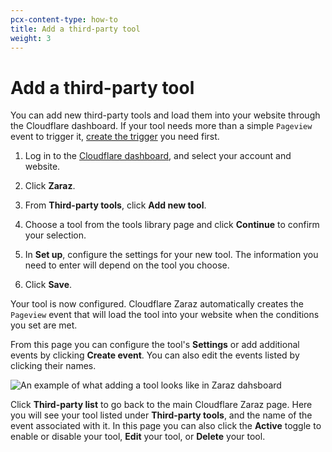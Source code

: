 ```yaml
---
pcx-content-type: how-to
title: Add a third-party tool
weight: 3
---
```


# Add a third-party tool

You can add new third-party tools and load them into your website through the Cloudflare dashboard. If your tool needs more than a simple `Pageview` event to trigger it, [create the trigger](/zaraz/get-started/create-trigger/) you need first.

1.  Log in to the [Cloudflare dashboard](https://dash.cloudflare.com/login), and select your account and website.

2.  Click **Zaraz**.

3.  From **Third-party tools**, click **Add new tool**.

4.  Choose a tool from the tools library page and click **Continue** to confirm your selection.

5.  In **Set up**, configure the settings for your new tool. The information you need to enter will depend on the tool you choose.

6.  Click **Save**.

Your tool is now configured. Cloudflare Zaraz automatically creates the `Pageview` event that will load the tool into your website when the conditions you set are met.

From this page you can configure the tool's **Settings** or add additional events by clicking **Create event**. You can also edit the events listed by clicking their names.

<div class="full-img">

![An example of what adding a tool looks like in Zaraz dahsboard](/zaraz/static/tool-settings.png)

</div>

Click **Third-party list** to go back to the main Cloudflare Zaraz page. Here you will see your tool listed under **Third-party tools**, and the name of the event associated with it. In this page you can also click the **Active** toggle to enable or disable your tool, **Edit** your tool, or **Delete** your tool.
